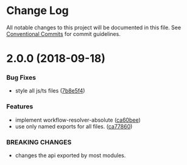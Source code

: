# Change Log

All notable changes to this project will be documented in this file.
See [Conventional Commits](https://conventionalcommits.org) for commit guidelines.

<a name="2.0.0"></a>
# 2.0.0 (2018-09-18)


### Bug Fixes

* style all js/ts files ([7b8e5f4](https://github.com/havardh/workflow/commit/7b8e5f4))


### Features

* implement workflow-resolver-absolute ([ca60bee](https://github.com/havardh/workflow/commit/ca60bee))
* use only named exports for all files. ([ca77860](https://github.com/havardh/workflow/commit/ca77860))


### BREAKING CHANGES

* changes the api exported by most modules.

